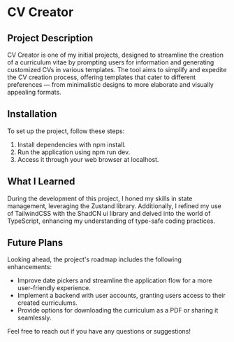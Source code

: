 # CV Creator

## Project Description

CV Creator is one of my initial projects, designed to streamline the creation of a curriculum vitae by prompting users for information and generating customized CVs in various templates. The tool aims to simplify and expedite the CV creation process, offering templates that cater to different preferences — from minimalistic designs to more elaborate and visually appealing formats.

## Installation

To set up the project, follow these steps:

1. Install dependencies with npm install.
2. Run the application using npm run dev.
3. Access it through your web browser at localhost.

## What I Learned

During the development of this project, I honed my skills in state management, leveraging the Zustand library. Additionally, I refined my use of TailwindCSS with the ShadCN ui library and delved into the world of TypeScript, enhancing my understanding of type-safe coding practices.

## Future Plans

Looking ahead, the project's roadmap includes the following enhancements:

- Improve date pickers and streamline the application flow for a more user-friendly experience.
- Implement a backend with user accounts, granting users access to their created curriculums.
- Provide options for downloading the curriculum as a PDF or sharing it seamlessly.
  
Feel free to reach out if you have any questions or suggestions!
